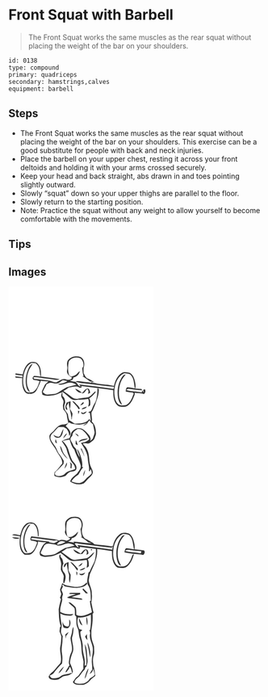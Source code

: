 # Front Squat with Barbell
> The Front Squat works the same muscles as the rear squat without placing the weight of the bar on your shoulders.

``` 
id: 0138 
type: compound 
primary: quadriceps 
secondary: hamstrings,calves 
equipment: barbell 
``` 

## Steps

 - The Front Squat works the same muscles as the rear squat without placing the weight of the bar on your shoulders. This exercise can be a good substitute for people with back and neck injuries.
 - Place the barbell on your upper chest, resting it across your front deltoids and holding it with your arms crossed securely.
 - Keep your head and back straight, abs drawn in and toes pointing slightly outward.
 - Slowly “squat” down so your upper thighs are parallel to the floor.
 - Slowly return to the starting position.
 - Note: Practice the squat without any weight to allow yourself to become comfortable with the movements.

## Tips


## Images

<svg width="288" height="400" viewBox="0 0 216 300" xmlns="http://www.w3.org/2000/svg">
  <g fill="#FFF">
    <path d="M0 0h216v300H0V0m88.3 109.38c-1.56 2.94-1.51 6.31-.85 9.48.8 3.22-1.65 6.57.18 9.62 1.07 3.23 4.47 4.54 6.83 6.64-1.56 3.42-6.24 3.45-9.38 2.29-5.39-1.7-9.57 2.64-14.13 4.51-4.2.31-7.84-2.28-11.9-2.79-6.34-.78-12.7-1.39-19.03-2.24-1.38.17-4.24-1.31-1.99-2.56 2.99-.35 5.98.25 8.93.68 7.6 1.33 15.31 1.87 22.92 3.11 2.23.43 4.43-.32 6.57-.88-9.33-1.66-18.81-2.53-28.19-3.86.41-7.07-.22-15.75-6.26-20.45-3.6-1.74-8.25-2.13-11.6.39-5.42 3.84-7.63 10.56-9.14 16.74-3.6-.24-7.15-.84-10.7-1.43-.08.45-.23 1.35-.31 1.8 3.51.46 7.01.93 10.54 1.19-.01.73-.04 2.2-.06 2.93-3.6-.79-7.29-1.01-10.96-1.36.25.47.74 1.43.99 1.9 3.26.19 6.53.47 9.8.5-.28 5.87-.49 12.03 2.1 17.48 1.31 3.38 4.49 6.6 8.43 5.83 4.25.58 8.46-1.54 10.6-5.23 2.42-4.58 4.71-9.26 6.44-14.15 3.74.76 7.54.99 11.34 1.13-1.76 1.5-3.49 3.03-5.21 4.58-1.31 3.01-2.82 5.93-4.16 8.93-1.01 1.99.05 4.2.43 6.22 4.32 1.96 8.99 1.83 13.57 1.09 5.54.01 10.29-3.11 15.42-4.7-.34 2.02-1.47 4.09-.96 6.19.49 2.22 2.17 3.89 3.02 5.96.96 2.68-.68 5.32-.63 8.02.09 1.76.39 3.5.68 5.24 2.65 2.84 5.47 6.14 5.3 10.28.35 3.31 1.5 6.45 1.93 9.74-3.04 3.01-7.9 1.82-11.71 3.1-3.82 1.85-6.94 4.84-9.47 8.22-2.38 3.01-7.28 4.88-6.82 9.4.17 7.94 7.05 13.33 10.25 20.13 2.79 6.63 9.71 12.11 8.74 19.91-3.87 3.97-6.45 9.16-11.13 12.34-.31 1.92-1.13 4.07 0 5.89 2.7.82 5.49 1.37 8.28 1.83 2.63-.52 5.3-1.06 7.77-2.13 2.57-2.15 4.33-5.64 7.99-6.14 3.03-.68 7.67-.65 8.21-4.63.97-5.04-3.39-8.43-6.07-12-2.76-5.38-4.5-11.23-6.15-17.02-1.53-4.83-4.87-8.75-8.41-12.25 3.54-.49 7.01-1.34 10.53-1.89 1.68 5.33 3.07 10.96 7.13 15.06 2.2 8.07 7.36 14.99 9.28 23.18 1.15 4.72-2.84 8.3-5.08 11.99-3.77 3.81-9.1 6.51-10.48 12.15 5.73 4.17 13.54 5.37 20.16 2.7 2.77-1.9 4.43-5.02 6.97-7.21 2.89-2.66 6.48-5.52 6.56-9.82-.56-3.78-3.18-6.88-4.09-10.56-1.95-7.63-.76-16.02-4.64-23.12-1.15-3.41-4.23-5.46-6.25-8.26 3.3-1.94 6.86 1.01 10.22-.96 2.74-2.19 6.39-3.93 7.49-7.53.68-2.16 1.81-4.22 1.98-6.5-.12-6.39-1.26-13.31-6.32-17.74 1.19-4.63-1-9.29-.33-13.99 2.7-3.67 3.73-8.2 5.67-12.25 2.36-6.48 5.08-13.11 5.07-20.11.19-1.31-.13-3.65-1.99-2.83.27 5.47-.56 10.93-1.64 16.29-1.07 4.48-4.26 7.99-5.78 12.28-1.05 2.57-2.01 5.66-5.25 5.92-.17.47-.51 1.41-.69 1.87.5-.13 1.48-.41 1.98-.54.85 3.85.98 7.81 1.52 11.71-.77-.71-1.53-1.43-2.27-2.16-4.8 6.89-14.08 6.44-21.54 6.85-2.25-1.5-4.58-2.9-6.75-4.52-.33-.06-1-.19-1.33-.26-.37-1.31-.77-2.6-1.2-3.88-.38-1.87-.69-3.74-1.01-5.61-2.12-3.54-5.89-6.54-5.34-11.11-.53-2.86 2.29-5.27 1.17-8.08-.23-3.1-1.26-5.92-3.89-7.74.04-2.14-.11-4.29-.33-6.41 4.51 2.89 8.25 6.72 12.36 10.11 3.34 2.57 7.79 2.8 11.75 1.83 4.86.09 9.72-.32 14.5-1.24 1.59 3.71 1.16 7.95-.11 11.69 1.11-.72 2.59-1.14 3.21-2.41.15-3.41.58-7.04-1.55-9.98 3.7-2.18 6.29-5.63 9.25-8.64l.12-1.98c-3.82 2.8-6.37 7.33-10.99 8.96-4.76 1.02-9.69 1.01-14.44 2.04-3.16 1.08-6.68 0-9.32-1.85-4.26-3.21-8.5-6.47-12.98-9.38 2.76-1.62 5.44-3.36 8-5.27 5.37-.53 11.27-3.33 16.19.3.76-.08 2.29-.23 3.05-.31-.18-.57-.55-1.71-.73-2.28 15.86 2.1 31.77 3.87 47.62 6.13-.25 7.59.28 16.11 5.54 22.09 3.03 3.79 8.37 2.68 12.58 2.52 7.98-2.61 11.05-11.32 13.83-18.42v-2.32c4.51 1.16 9.32.32 13.69 2.1 1.96-1.87 2.89-4.63 1.38-7.14-.66.21-1.97.64-2.62.85.18 1.37.76 2.66 1.17 3.98-.86-1.07-1.68-2.17-2.52-3.25l-.76 3.13c-7.62-1.85-15.71-1.18-23.14-3.82.7-.42 2.1-1.25 2.81-1.67 6.97.59 13.85 2.12 20.88 2.1-.18-.46-.53-1.37-.71-1.82-3.19-.06-6.36-.59-9.54-.78 1.41-4.72-.14-9.51-1.38-14.08-1.09-3.67-3.28-7.27-6.7-9.16-4.03-.63-8.53-2.05-12.21.51-6.52 4.13-9.71 11.82-11.24 19.11-8.44-2.45-17.38-2.06-25.96-3.76-1.97-.41-3.96-1.34-6-.61-.04-.4-.13-1.2-.18-1.61l3.05.4c-3.19-1.57-5.88-4.02-9.23-5.28-3.87-1.16-5.12-5.39-6.85-8.58-.11-2.69-.19-5.4.11-8.08 2.11-5.42.73-12.99-4.88-15.71-6.49-2.17-14.55-.66-18.62 5.19m10.81 41.89c2.05 3.49 5.59 6.87 10 5.95-2.87-2.65-6.34-4.62-10-5.95m9.73 6.91c4.47.87 5.24-4.35 8.33-6.28 2.51 1.99 2.01 4.72.98 7.37 1.14-.64 2.28-1.3 3.41-1.96-.81-2.36-1.06-6.76-4.63-6.07-3.62.85-5.26 4.82-8.09 6.94M86.6 171.95c-1.42 3.38-2.8 7.08-.88 10.58l1.93.08c-.47-1.73-.99-3.44-1.51-5.15 1.22-1.88 2.18-3.92 3.3-5.86.5 7.79 3.38 15.1 4.1 22.83-.06.63-.16 1.88-.21 2.51.2-.09.61-.26.81-.35-.07-2.75 1.03-5.36 1.07-8.09-.88-2.61-2.55-4.86-3.82-7.28.81-3.67.85-7.4.85-11.13-1.89.58-3.75 1.27-5.64 1.86m8.21-2.24c2.58 4.34 7.32 7.04 9.12 11.88.52-.02 1.55-.05 2.07-.07-.29-2.6-2.15-4.47-3.94-6.19-2.25-2.07-4.01-5.02-7.25-5.62m11.83 6.31c2.04-.34 6.89-2.65 4.54-4.77-1.7 1.4-3.21 3.02-4.54 4.77m1.91 5.92c2.94-.4 6.6-.86 7.89-4.01-2.7 1.07-6.15 1.4-7.89 4.01m-5.26 2.45c.17 1.64.34 3.29.64 4.92.56-1.51 1.08-3.02 1.59-4.54-.56-.09-1.68-.29-2.23-.38m7.72 3.04c-1.04-.45-2.08-.89-3.13-1.31.48 1.12.53 2.89 2.21 2.68 2.81.72 5.05-1.31 6.16-3.67-1.78.69-3.51 1.5-5.24 2.3z"/>
    <path d="M89.56 111.16c3.33-6.12 12-7.86 17.93-4.59 3.06 2.98 4.57 7.31 3.81 11.54-.58 1.25-1.83 2.37-1.65 3.85.39 3.73.97 7.46 2.02 11.08-.62-.15-1.86-.45-2.48-.59 4.22 2.4 8.15 5.24 11.96 8.23l3.61.32c-.69.48-1.38.95-2.07 1.42-4.82-.79-9.71-1.03-14.54-1.77-2.85-.37-5.82-1.26-8.61-.05 5.74 2.67 12.21 2.49 18.35 3.46 12.96 1.48 25.87 3.63 38.89 4.44-.11.78-.34 2.35-.46 3.13-17.08-2.41-34.19-4.66-51.34-6.51l2.6 3c-4.52-.11-4.91-5.52-8.6-7.03-2.61-.59-5.38-.68-7.77-2.02.94-.17 2.81-.5 3.75-.67.83-1.16 1.42-2.45 1.67-3.86 4.93-.44 8.37-4.75 9.56-9.27-2.22 1.38-3.73 3.55-5.73 5.19-2.11 1.38-4.58 2.04-6.87 3.04-1.24-.78-2.85-1.22-3.63-2.56-1.84-6.44-1.6-13.26-.4-19.78zM34.15 113.14c2.13.18 4.25.35 6.38.47 1.95 1.77 3.85 3.75 4.7 6.31 1.86 4.26 1.04 9.08 2.56 13.44-3.4-.29-6.86-1.34-10.25-.87-.72 1.07-1.31 2.21-1.94 3.34.45.76.89 1.52 1.32 2.29 3.42.61 7.21.53 10.03 2.86l-1.29.56c-1.44 5.68-4.08 11.74-9.37 14.76-3.51.52-8.49 1.8-10.73-1.88-3.91-6.06-4.28-13.68-3.39-20.63 1.27-7.97 4.13-16.91 11.98-20.65m-5.12 9.77c-3.29 8.27-4.56 17.61-2.23 26.3.76 2.72 1.95 5.8 4.93 6.78-1.66-3.92-4.04-7.72-4.27-12.09-.38-5.84-.11-11.84 1.95-17.38 1.28-4.57 4.57-8.11 6.57-12.31-3.67 1.52-5.38 5.33-6.95 8.7zM157.38 158.99c-.36-11.53 3.29-25.07 14.43-30.59 3.59.44 8.04-.07 10.49 3.2 4.59 5.4 4.18 12.78 5.53 19.32-3.83-.56-7.64-1.49-11.52-1.61-1.71 1.64-1.84 4.02-1.99 6.23 3.54.75 7.14 1.2 10.73 1.61.49.72.98 1.44 1.47 2.17l-.78.23c-2.08 6.09-4.73 13.15-10.96 16.05-4.06.52-9.33 1.67-12.38-1.91-3.74-3.89-4.41-9.58-5.02-14.7m12.36-26.24c-6.81 9.25-8.71 21.5-6.81 32.66 1.08 3.66 1.88 8.28 6.01 9.73-1.39-3.55-3.53-6.82-4.24-10.62-1.32-9.02-.38-18.53 3.93-26.67 1.58-2.81 3.88-5.12 5.67-7.79-1.82.31-3.6 1.02-4.56 2.69zM72.96 143.37c3.09-.61 5.06-3.4 7.85-4.67 2.27.16 4.47.79 6.64 1.42-3.94 3.18-9.12 3.65-13.92 4.45 4.44 2.03 9.31.06 13.59-1.43 4.6-1.87 9.96-.43 13.87 2.38-4.84 1.24-9.68 2.5-14.51 3.77-4.38 2.33-8.49 5.13-12.66 7.8-4.76 2.9-10.54 2.33-15.85 3-2.9.29-5.08-1.84-7-3.67 1.34-4.22 4.14-7.74 5.71-11.86 1.75-.77 3.5-1.58 5.34-2.13 3.67-.03 7.28 2 10.94.94zM117.79 201.82c.62-1.69 2.12-2.66 3.55-3.6-.52 3.15 2.62 4.06 4.29 5.92.92 3.56 1.46 7.2 2.17 10.81.73 3.23-1.24 6.11-1.98 9.13-.37 2.42-2.82 3.51-4.4 5.05 2.56-5.69-3-10.29-6.52-14-3.32-4.14-9.39-6.6-14.45-4.39-3.08 1.63-6.46 3.74-7.44 7.33-.68 2.34-1.44 4.66-2.3 6.95-3.95 1.09-8.15 1.75-11.49 4.33 1.85 2.89 3.87 5.68 5.63 8.64 1.97 3.23 2.2 7.13 3.73 10.55 2.02 4.49 3.12 9.54 6.66 13.18 2.34 2.46 3.95 5.58 3.82 9.06-3.79 1.92-8.12 2.33-11.89 4.3-1.99 1.17-3.39 3.08-5.3 4.35-3.62 1.73-7.98 2.48-11.75.73-1.94-1.72-1.09-4.93.91-6.23 3.7-2.93 6.7-6.58 10.01-9.91 1.49-1.24.91-3.41 1.29-5.09-1.96-3.43-4-6.82-6.49-9.89-3.35-3.96-4.19-9.38-7.55-13.33-2.2-3.48-5.23-6.68-5.97-10.85.02-2.71.88-5.65 3.12-7.36 3.36-2.59 5.54-6.32 8.78-9.03 2.56-.33 5.16-.19 7.74-.11 1.42.92 2.9 1.75 4.42 2.51 2.36 3.06 3.85 6.66 3.98 10.56 4.31-3.99-.1-9.68-3.35-12.75-.6-.75-1.66-1.25-1.76-2.29 1.61-1.59 3.18-3.23 4.57-5.02 1.97.95 3.9 2.18 6.15 2.34 3.69.42 7.37 1.64 11.1.89 3.5-.39 6.79-1.73 10.23-2.38-2.3 1.32-4.98 2.2-6.63 4.41 2.58-1.17 5.95-1.9 7.12-4.81m-40.78 19.16c-2.91 3.65-7.03.48-10.09-1.13 1.28 3.75 5.45 5.19 9.07 4.07 4.46-2.73 4.84-8.45 5.79-13.07-2.18 3.08-3.23 6.73-4.77 10.13m4.27 4.16c2.37-2.1 4.63-4.45 5.87-7.41-3.05 1.42-4.71 4.41-5.87 7.41m-9.29 7.27c-.42-1.99-1-3.94-1.72-5.84-1.19 2.04-1.19 5.36 1.72 5.84m4.77 3.8c.6 7.78 5.5 14.79 11.4 19.61-1.86-3.38-5.01-5.85-6.71-9.33-1.79-3.34-2.08-7.38-4.69-10.28m14.49 24.24c1.21 2.78 1.56 5.67.64 8.6.41.22 1.23.65 1.64.87.25-2.05.81-4.08.67-6.15-.58-1.42-1.82-2.38-2.95-3.32m-8.09 10.2c1.73-2.94 4.76-5.94 3.39-9.63-1.39 3.11-2.56 6.32-3.39 9.63z"/>
    <path d="M102.72 211.05c2.75.03 5.74.31 7.89 2.24 3.89 3.77 7.71 7.81 9.52 13.04-3.13 3.58-7.77 4.88-12.3 5.56 4.45 7.13 9.6 14.37 10.03 23.09.18 6.29 2.69 12.42 1.85 18.73.29.06.87.18 1.16.25l1.2-3.2c1.13 2 1.7 4.22 1.64 6.52-1.84 1.98-3.76 3.89-5.91 5.53-3.32 2.54-5.28 6.91-9.65 7.93-4.85 2.06-9.9-.03-14.53-1.65 2.35-4.39 6.39-7.33 10.35-10.13 2.36-3.7 4.08-7.83 7.17-11.04-.45-.07-1.35-.21-1.81-.28 1.1-4.07-.07-8.23-.88-12.23-1.49-5.1-2.95-10.48-6.53-14.55.89 4.35 3.39 8.17 4.2 12.56-2.7-3.35-4.1-7.45-5.33-11.5-.42-1.66-1.93-2.64-2.95-3.89-1.51-1.63-1.8-3.95-2.97-5.77-1.15-1.94-2.69-3.84-2.8-6.19.27-2.07 1.87-3.61 2.99-5.27-.16-4.83 4.22-7.34 7.66-9.75m-3.82 6.56c1.62 1.66 3.19 3.44 5.17 4.71.01-2.82-2.99-3.9-5.17-4.71m5.4 13.2c1.97-.66 3.74-1.8 5.71-2.44 2.8-.6 6.16-.59 7.81-3.38-4.63 1.75-11.14.28-13.52 5.82m-3.98-3.02c-.43 1.99-.52 4.03-.41 6.06 1.03.49 2.07.98 3.1 1.48-.77-2.56-1.43-5.17-2.69-7.54m7.05 12.8c2.12 3.84 3.85 7.86 5.55 11.89-.68-4.34-2.81-8.24-4.33-12.3-.31.1-.92.31-1.22.41m3.8 40.86c1.53-2.9 2.38-6.13 2.85-9.36-1.76 2.8-2.97 6-2.85 9.36z"/>
  </g>
  <g fill="#333">
    <path d="M88.3 109.38c4.07-5.85 12.13-7.36 18.62-5.19 5.61 2.72 6.99 10.29 4.88 15.71-.3 2.68-.22 5.39-.11 8.08 1.73 3.19 2.98 7.42 6.85 8.58 3.35 1.26 6.04 3.71 9.23 5.28l-3.05-.4c.05.41.14 1.21.18 1.61 2.04-.73 4.03.2 6 .61 8.58 1.7 17.52 1.31 25.96 3.76 1.53-7.29 4.72-14.98 11.24-19.11 3.68-2.56 8.18-1.14 12.21-.51 3.42 1.89 5.61 5.49 6.7 9.16 1.24 4.57 2.79 9.36 1.38 14.08 3.18.19 6.35.72 9.54.78.18.45.53 1.36.71 1.82-7.03.02-13.91-1.51-20.88-2.1-.71.42-2.11 1.25-2.81 1.67 7.43 2.64 15.52 1.97 23.14 3.82l.76-3.13c.84 1.08 1.66 2.18 2.52 3.25-.41-1.32-.99-2.61-1.17-3.98.65-.21 1.96-.64 2.62-.85 1.51 2.51.58 5.27-1.38 7.14-4.37-1.78-9.18-.94-13.69-2.1v2.32c-2.78 7.1-5.85 15.81-13.83 18.42-4.21.16-9.55 1.27-12.58-2.52-5.26-5.98-5.79-14.5-5.54-22.09-15.85-2.26-31.76-4.03-47.62-6.13.18.57.55 1.71.73 2.28-.76.08-2.29.23-3.05.31-4.92-3.63-10.82-.83-16.19-.3-2.56 1.91-5.24 3.65-8 5.27 4.48 2.91 8.72 6.17 12.98 9.38 2.64 1.85 6.16 2.93 9.32 1.85 4.75-1.03 9.68-1.02 14.44-2.04 4.62-1.63 7.17-6.16 10.99-8.96l-.12 1.98c-2.96 3.01-5.55 6.46-9.25 8.64 2.13 2.94 1.7 6.57 1.55 9.98-.62 1.27-2.1 1.69-3.21 2.41 1.27-3.74 1.7-7.98.11-11.69a69.87 69.87 0 0 1-14.5 1.24c-3.96.97-8.41.74-11.75-1.83-4.11-3.39-7.85-7.22-12.36-10.11.22 2.12.37 4.27.33 6.41 2.63 1.82 3.66 4.64 3.89 7.74 1.12 2.81-1.7 5.22-1.17 8.08-.55 4.57 3.22 7.57 5.34 11.11.32 1.87.63 3.74 1.01 5.61.43 1.28.83 2.57 1.2 3.88.33.07 1 .2 1.33.26 2.17 1.62 4.5 3.02 6.75 4.52 7.46-.41 16.74.04 21.54-6.85.74.73 1.5 1.45 2.27 2.16-.54-3.9-.67-7.86-1.52-11.71-.5.13-1.48.41-1.98.54.18-.46.52-1.4.69-1.87 3.24-.26 4.2-3.35 5.25-5.92 1.52-4.29 4.71-7.8 5.78-12.28 1.08-5.36 1.91-10.82 1.64-16.29 1.86-.82 2.18 1.52 1.99 2.83.01 7-2.71 13.63-5.07 20.11-1.94 4.05-2.97 8.58-5.67 12.25-.67 4.7 1.52 9.36.33 13.99 5.06 4.43 6.2 11.35 6.32 17.74-.17 2.28-1.3 4.34-1.98 6.5-1.1 3.6-4.75 5.34-7.49 7.53-3.36 1.97-6.92-.98-10.22.96 2.02 2.8 5.1 4.85 6.25 8.26 3.88 7.1 2.69 15.49 4.64 23.12.91 3.68 3.53 6.78 4.09 10.56-.08 4.3-3.67 7.16-6.56 9.82-2.54 2.19-4.2 5.31-6.97 7.21-6.62 2.67-14.43 1.47-20.16-2.7 1.38-5.64 6.71-8.34 10.48-12.15 2.24-3.69 6.23-7.27 5.08-11.99-1.92-8.19-7.08-15.11-9.28-23.18-4.06-4.1-5.45-9.73-7.13-15.06-3.52.55-6.99 1.4-10.53 1.89 3.54 3.5 6.88 7.42 8.41 12.25 1.65 5.79 3.39 11.64 6.15 17.02 2.68 3.57 7.04 6.96 6.07 12-.54 3.98-5.18 3.95-8.21 4.63-3.66.5-5.42 3.99-7.99 6.14-2.47 1.07-5.14 1.61-7.77 2.13-2.79-.46-5.58-1.01-8.28-1.83-1.13-1.82-.31-3.97 0-5.89 4.68-3.18 7.26-8.37 11.13-12.34.97-7.8-5.95-13.28-8.74-19.91-3.2-6.8-10.08-12.19-10.25-20.13-.46-4.52 4.44-6.39 6.82-9.4 2.53-3.38 5.65-6.37 9.47-8.22 3.81-1.28 8.67-.09 11.71-3.1-.43-3.29-1.58-6.43-1.93-9.74.17-4.14-2.65-7.44-5.3-10.28-.29-1.74-.59-3.48-.68-5.24-.05-2.7 1.59-5.34.63-8.02-.85-2.07-2.53-3.74-3.02-5.96-.51-2.1.62-4.17.96-6.19-5.13 1.59-9.88 4.71-15.42 4.7-4.58.74-9.25.87-13.57-1.09-.38-2.02-1.44-4.23-.43-6.22 1.34-3 2.85-5.92 4.16-8.93 1.72-1.55 3.45-3.08 5.21-4.58-3.8-.14-7.6-.37-11.34-1.13-1.73 4.89-4.02 9.57-6.44 14.15-2.14 3.69-6.35 5.81-10.6 5.23-3.94.77-7.12-2.45-8.43-5.83-2.59-5.45-2.38-11.61-2.1-17.48-3.27-.03-6.54-.31-9.8-.5-.25-.47-.74-1.43-.99-1.9 3.67.35 7.36.57 10.96 1.36.02-.73.05-2.2.06-2.93-3.53-.26-7.03-.73-10.54-1.19.08-.45.23-1.35.31-1.8 3.55.59 7.1 1.19 10.7 1.43 1.51-6.18 3.72-12.9 9.14-16.74 3.35-2.52 8-2.13 11.6-.39 6.04 4.7 6.67 13.38 6.26 20.45 9.38 1.33 18.86 2.2 28.19 3.86-2.14.56-4.34 1.31-6.57.88-7.61-1.24-15.32-1.78-22.92-3.11-2.95-.43-5.94-1.03-8.93-.68-2.25 1.25.61 2.73 1.99 2.56 6.33.85 12.69 1.46 19.03 2.24 4.06.51 7.7 3.1 11.9 2.79 4.56-1.87 8.74-6.21 14.13-4.51 3.14 1.16 7.82 1.13 9.38-2.29-2.36-2.1-5.76-3.41-6.83-6.64-1.83-3.05.62-6.4-.18-9.62-.66-3.17-.71-6.54.85-9.48m1.26 1.78c-1.2 6.52-1.44 13.34.4 19.78.78 1.34 2.39 1.78 3.63 2.56 2.29-1 4.76-1.66 6.87-3.04 2-1.64 3.51-3.81 5.73-5.19-1.19 4.52-4.63 8.83-9.56 9.27-.25 1.41-.84 2.7-1.67 3.86-.94.17-2.81.5-3.75.67 2.39 1.34 5.16 1.43 7.77 2.02 3.69 1.51 4.08 6.92 8.6 7.03l-2.6-3c17.15 1.85 34.26 4.1 51.34 6.51.12-.78.35-2.35.46-3.13-13.02-.81-25.93-2.96-38.89-4.44-6.14-.97-12.61-.79-18.35-3.46 2.79-1.21 5.76-.32 8.61.05 4.83.74 9.72.98 14.54 1.77.69-.47 1.38-.94 2.07-1.42l-3.61-.32c-3.81-2.99-7.74-5.83-11.96-8.23.62.14 1.86.44 2.48.59-1.05-3.62-1.63-7.35-2.02-11.08-.18-1.48 1.07-2.6 1.65-3.85.76-4.23-.75-8.56-3.81-11.54-5.93-3.27-14.6-1.53-17.93 4.59m-55.41 1.98c-7.85 3.74-10.71 12.68-11.98 20.65-.89 6.95-.52 14.57 3.39 20.63 2.24 3.68 7.22 2.4 10.73 1.88 5.29-3.02 7.93-9.08 9.37-14.76l1.29-.56c-2.82-2.33-6.61-2.25-10.03-2.86-.43-.77-.87-1.53-1.32-2.29.63-1.13 1.22-2.27 1.94-3.34 3.39-.47 6.85.58 10.25.87-1.52-4.36-.7-9.18-2.56-13.44-.85-2.56-2.75-4.54-4.7-6.31-2.13-.12-4.25-.29-6.38-.47m123.23 45.85c.61 5.12 1.28 10.81 5.02 14.7 3.05 3.58 8.32 2.43 12.38 1.91 6.23-2.9 8.88-9.96 10.96-16.05l.78-.23c-.49-.73-.98-1.45-1.47-2.17-3.59-.41-7.19-.86-10.73-1.61.15-2.21.28-4.59 1.99-6.23 3.88.12 7.69 1.05 11.52 1.61-1.35-6.54-.94-13.92-5.53-19.32-2.45-3.27-6.9-2.76-10.49-3.2-11.14 5.52-14.79 19.06-14.43 30.59m-84.42-15.62c-3.66 1.06-7.27-.97-10.94-.94-1.84.55-3.59 1.36-5.34 2.13-1.57 4.12-4.37 7.64-5.71 11.86 1.92 1.83 4.1 3.96 7 3.67 5.31-.67 11.09-.1 15.85-3 4.17-2.67 8.28-5.47 12.66-7.8 4.83-1.27 9.67-2.53 14.51-3.77-3.91-2.81-9.27-4.25-13.87-2.38-4.28 1.49-9.15 3.46-13.59 1.43 4.8-.8 9.98-1.27 13.92-4.45-2.17-.63-4.37-1.26-6.64-1.42-2.79 1.27-4.76 4.06-7.85 4.67m44.83 58.45c-1.17 2.91-4.54 3.64-7.12 4.81 1.65-2.21 4.33-3.09 6.63-4.41-3.44.65-6.73 1.99-10.23 2.38-3.73.75-7.41-.47-11.1-.89-2.25-.16-4.18-1.39-6.15-2.34-1.39 1.79-2.96 3.43-4.57 5.02.1 1.04 1.16 1.54 1.76 2.29 3.25 3.07 7.66 8.76 3.35 12.75-.13-3.9-1.62-7.5-3.98-10.56-1.52-.76-3-1.59-4.42-2.51-2.58-.08-5.18-.22-7.74.11-3.24 2.71-5.42 6.44-8.78 9.03-2.24 1.71-3.1 4.65-3.12 7.36.74 4.17 3.77 7.37 5.97 10.85 3.36 3.95 4.2 9.37 7.55 13.33 2.49 3.07 4.53 6.46 6.49 9.89-.38 1.68.2 3.85-1.29 5.09-3.31 3.33-6.31 6.98-10.01 9.91-2 1.3-2.85 4.51-.91 6.23 3.77 1.75 8.13 1 11.75-.73 1.91-1.27 3.31-3.18 5.3-4.35 3.77-1.97 8.1-2.38 11.89-4.3.13-3.48-1.48-6.6-3.82-9.06-3.54-3.64-4.64-8.69-6.66-13.18-1.53-3.42-1.76-7.32-3.73-10.55-1.76-2.96-3.78-5.75-5.63-8.64 3.34-2.58 7.54-3.24 11.49-4.33.86-2.29 1.62-4.61 2.3-6.95.98-3.59 4.36-5.7 7.44-7.33 5.06-2.21 11.13.25 14.45 4.39 3.52 3.71 9.08 8.31 6.52 14 1.58-1.54 4.03-2.63 4.4-5.05.74-3.02 2.71-5.9 1.98-9.13-.71-3.61-1.25-7.25-2.17-10.81-1.67-1.86-4.81-2.77-4.29-5.92-1.43.94-2.93 1.91-3.55 3.6m-15.07 9.23c-3.44 2.41-7.82 4.92-7.66 9.75-1.12 1.66-2.72 3.2-2.99 5.27.11 2.35 1.65 4.25 2.8 6.19 1.17 1.82 1.46 4.14 2.97 5.77 1.02 1.25 2.53 2.23 2.95 3.89 1.23 4.05 2.63 8.15 5.33 11.5-.81-4.39-3.31-8.21-4.2-12.56 3.58 4.07 5.04 9.45 6.53 14.55.81 4 1.98 8.16.88 12.23.46.07 1.36.21 1.81.28-3.09 3.21-4.81 7.34-7.17 11.04-3.96 2.8-8 5.74-10.35 10.13 4.63 1.62 9.68 3.71 14.53 1.65 4.37-1.02 6.33-5.39 9.65-7.93 2.15-1.64 4.07-3.55 5.91-5.53.06-2.3-.51-4.52-1.64-6.52l-1.2 3.2c-.29-.07-.87-.19-1.16-.25.84-6.31-1.67-12.44-1.85-18.73-.43-8.72-5.58-15.96-10.03-23.09 4.53-.68 9.17-1.98 12.3-5.56-1.81-5.23-5.63-9.27-9.52-13.04-2.15-1.93-5.14-2.21-7.89-2.24z"/>
    <path d="M29.03 122.91c1.57-3.37 3.28-7.18 6.95-8.7-2 4.2-5.29 7.74-6.57 12.31-2.06 5.54-2.33 11.54-1.95 17.38.23 4.37 2.61 8.17 4.27 12.09-2.98-.98-4.17-4.06-4.93-6.78-2.33-8.69-1.06-18.03 2.23-26.3zM169.74 132.75c.96-1.67 2.74-2.38 4.56-2.69-1.79 2.67-4.09 4.98-5.67 7.79-4.31 8.14-5.25 17.65-3.93 26.67.71 3.8 2.85 7.07 4.24 10.62-4.13-1.45-4.93-6.07-6.01-9.73-1.9-11.16 0-23.41 6.81-32.66zM99.11 151.27c3.66 1.33 7.13 3.3 10 5.95-4.41.92-7.95-2.46-10-5.95zM108.84 158.18c2.83-2.12 4.47-6.09 8.09-6.94 3.57-.69 3.82 3.71 4.63 6.07-1.13.66-2.27 1.32-3.41 1.96 1.03-2.65 1.53-5.38-.98-7.37-3.09 1.93-3.86 7.15-8.33 6.28zM86.6 171.95c1.89-.59 3.75-1.28 5.64-1.86 0 3.73-.04 7.46-.85 11.13 1.27 2.42 2.94 4.67 3.82 7.28-.04 2.73-1.14 5.34-1.07 8.09-.2.09-.61.26-.81.35.05-.63.15-1.88.21-2.51-.72-7.73-3.6-15.04-4.1-22.83-1.12 1.94-2.08 3.98-3.3 5.86.52 1.71 1.04 3.42 1.51 5.15l-1.93-.08c-1.92-3.5-.54-7.2.88-10.58zM94.81 169.71c3.24.6 5 3.55 7.25 5.62 1.79 1.72 3.65 3.59 3.94 6.19-.52.02-1.55.05-2.07.07-1.8-4.84-6.54-7.54-9.12-11.88zM106.64 176.02c1.33-1.75 2.84-3.37 4.54-4.77 2.35 2.12-2.5 4.43-4.54 4.77zM108.55 181.94c1.74-2.61 5.19-2.94 7.89-4.01-1.29 3.15-4.95 3.61-7.89 4.01zM103.29 184.39c.55.09 1.67.29 2.23.38-.51 1.52-1.03 3.03-1.59 4.54-.3-1.63-.47-3.28-.64-4.92zM111.01 187.43c1.73-.8 3.46-1.61 5.24-2.3-1.11 2.36-3.35 4.39-6.16 3.67-1.68.21-1.73-1.56-2.21-2.68 1.05.42 2.09.86 3.13 1.31zM77.01 220.98c1.54-3.4 2.59-7.05 4.77-10.13-.95 4.62-1.33 10.34-5.79 13.07-3.62 1.12-7.79-.32-9.07-4.07 3.06 1.61 7.18 4.78 10.09 1.13zM81.28 225.14c1.16-3 2.82-5.99 5.87-7.41-1.24 2.96-3.5 5.31-5.87 7.41zM98.9 217.61c2.18.81 5.18 1.89 5.17 4.71-1.98-1.27-3.55-3.05-5.17-4.71zM104.3 230.81c2.38-5.54 8.89-4.07 13.52-5.82-1.65 2.79-5.01 2.78-7.81 3.38-1.97.64-3.74 1.78-5.71 2.44zM71.99 232.41c-2.91-.48-2.91-3.8-1.72-5.84.72 1.9 1.3 3.85 1.72 5.84zM100.32 227.79c1.26 2.37 1.92 4.98 2.69 7.54-1.03-.5-2.07-.99-3.1-1.48-.11-2.03-.02-4.07.41-6.06zM76.76 236.21c2.61 2.9 2.9 6.94 4.69 10.28 1.7 3.48 4.85 5.95 6.71 9.33-5.9-4.82-10.8-11.83-11.4-19.61zM107.37 240.59c.3-.1.91-.31 1.22-.41 1.52 4.06 3.65 7.96 4.33 12.3-1.7-4.03-3.43-8.05-5.55-11.89zM91.25 260.45c1.13.94 2.37 1.9 2.95 3.32.14 2.07-.42 4.1-.67 6.15-.41-.22-1.23-.65-1.64-.87.92-2.93.57-5.82-.64-8.6zM83.16 270.65c.83-3.31 2-6.52 3.39-9.63 1.37 3.69-1.66 6.69-3.39 9.63zM111.17 281.45c-.12-3.36 1.09-6.56 2.85-9.36-.47 3.23-1.32 6.46-2.85 9.36z"/>
  </g>
</svg>

<svg width="288" height="400" viewBox="0 0 216 300" xmlns="http://www.w3.org/2000/svg">
  <g fill="#FFF">
    <path d="M0 0h216v300H0V0m92.99 42.28c-2.9 1.11-5.6 3.06-7.5 5.51-2.94 5.18.46 11.16-1.68 16.54.81 4.56 4.31 7.53 8.07 9.78-1.09 1.87-3.38 2.19-5.16 3.11-3.76-1.06-7.88-2.27-11.54-.2-1.99-.73-3.97-1.58-6.09-1.84-11.74-1.31-23.42-3.06-35.15-4.41-.68 1.91-2.38 4.07-.71 5.97 3.14 1.1 6.93.63 9.45 3.14-2.04 5.72-4.11 12.45-9.89 15.44-3.45.54-8.26 1.79-10.64-1.62-3.88-5.29-4.31-12.24-4.02-18.57 1.07-8.94 3.74-19.4 12.65-23.59 2.08.24 4.17.42 6.26.56 5.86 4.33 6.41 12.11 6.75 18.77.25-.03.74-.1.99-.13.38-6.76-.3-15.11-6.3-19.4-3.85-1.77-8.79-1.91-12.25.85-5.13 4.1-7.25 10.65-8.77 16.79-3.93.15-8.5-2.89-11.96-.09 3.83.8 7.74 1.12 11.62 1.64-.77 9.36-1.8 21.48 6.98 27.57 3.07-.13 6.32.49 9.21-.82 2.76-1.4 4.83-3.91 6.17-6.66 1.87-3.94 4.43-7.79 4.46-12.32 4.07.86 8.23 1.18 12.38 1.22-5.51 3.1-7.58 9.18-9.84 14.67-.2 1.75-.02 3.82 1.04 5.27 4.79 2.84 10.43 1.41 15.62.99 4.57-.47 8.57-2.92 12.78-4.51l1.48-.76c4.51 2.97 8.25 6.91 12.47 10.24 3.54 2.56 8.07 2.2 12.15 1.65 4.8.06 9.54-.65 14.29-1.26 1.03 3.88.66 7.97-.17 11.85 1.15-.79 2.27-1.62 3.39-2.46-.18-3.48.16-7.12-1.75-10.22 4.06-2.85 7.88-6.4 10.03-10.93-4.42 2.52-6.89 7.65-11.91 9.2-5.3 1.04-10.75 1.21-16.03 2.36-2.61.49-5.32-.51-7.51-1.87-4.44-3.34-8.86-6.73-13.5-9.81 2.76-1.57 5.42-3.3 8-5.15 5.43-.62 11.42-3.54 16.39.21 1.05-.06 2.1-.13 3.15-.18-.1-.58-.29-1.73-.39-2.31 7.95 1.05 15.92 1.9 23.86 2.96.64 5.95-.35 11.9-1.61 17.69-2.02 5.67-5.69 10.57-7.63 16.3-.42.28-1.25.85-1.67 1.14-.49 6.09-3.47 12.26-.89 18.26 4.94 6.84 4.04 15.69 4.47 23.67l-1.38-.08c-.13 5.85 2.13 11.38 2.89 17.13-7.04 3.55-15.48 7.8-23.24 3.7-.1-3.66.23-7.49-.94-11-2.12-2.61-4.8-4.73-7.46-6.76-.87-.86-2.12-.54-3.19-.56 2.58 3.18 6.2 5.29 8.83 8.41 1.14 3.43.55 7.18.69 10.74.5.43 1.48 1.28 1.97 1.71.61 5.54-.73 11.44 1.88 16.62 2.52 5.16 1.54 11.15 3.64 16.42 2.14 5.81 2.18 12.11 2.46 18.22.27 5.45 2.21 10.62 2.87 16.02-.05 3.41-.59 6.81-.17 10.23-2.44 3.31-4.78 6.68-7.11 10.06-1.37 1.86-3.79 2.63-5.02 4.63-1.14 1.7-2.26 3.42-3.54 5.04 2.05 4.69 8.07 4.38 12.37 4.27 5.09.52 9.6-2.63 12.89-6.19 2.16-2.94 5.35-4.78 8.07-7.13-.93-5-.84-10.21-2.86-14.95-.59-5.01-1.24-10.32.46-15.19 1.49-4.46.49-9.15.55-13.72-.78-2.44-1.64-4.84-2.43-7.27-1.95-5.59-1.7-11.63-1.45-17.45 1.43-7.64 2.26-15.41 1.68-23.17.48-.71 1-1.4 1.56-2.06-1.59-4.94-2.18-10.13-3.42-15.12.82-4.35 1.39-8.69.63-13.11.68-7.08-4.08-13.02-4.43-19.94.46-2.97.83-5.97 1.62-8.87 4.94-11.95 12.24-24.04 10.77-37.46 7.4.68 14.72 2.06 22.12 2.86-.08 5.3.02 10.73 1.8 15.78 1.37 3.63 3.54 7.56 7.35 9.03 4.27.13 9.1 1.25 12.81-1.53 6.04-4.46 8.9-11.9 10.73-18.92-3 1.14-2.92 4.73-4.28 7.15-2.24 5.44-6.44 12.03-13.2 11.35-3.7.5-7.64-.47-9.64-3.87-3.93-6.34-4.45-14.3-3.43-21.54 1.08-9.13 5.51-18.64 14.13-22.84 3.64.58 8.13-.09 10.66 3.21 4.73 5.43 3.9 13.08 5.98 19.54-3.89-.56-7.75-1.41-11.67-1.68-2.16 1.03-2.02 4.19-2.72 6.21 7.98 1.95 16.24 2.37 24.38 3.27 1.35.06 2.79.99 4.09.29 1.52-1.68 2.5-4.63.59-6.4-4.65-.6-9.31-1.12-13.97-1.64.26-3.33.25-6.71-.68-9.94-1.07-4.99-3.02-10.41-7.5-13.3-4.62-1.65-10.37-2.07-14.39 1.25-5.01 4.13-8.29 10.28-9.38 16.65-.52.25-1.55.77-2.07 1.02-8.11-1.23-16.29-1.9-24.43-2.9-1.55-.02-2.45-1.36-3.42-2.35-3.89-1.63-7.15-4.4-11.14-5.86-5.12-4.02-6.47-11.43-4.61-17.48 1.35-4.41.1-9.51-3-12.88-3.7-3.44-9.3-2.73-13.85-1.89M28.26 56.31c-5.43 8.54-7.32 19.2-5.68 29.15.84 3.53 1.56 8.35 5.66 9.46-1.39-3.01-3.15-5.88-4.03-9.1-2.06-11.58.87-24 8.69-32.92-1.95.52-3.68 1.58-4.64 3.41m139.96 14.96c-7.13 9.47-9.3 22.21-7.05 33.73 1.04 3.64 2.05 8.28 6.23 9.49-1.68-3.76-3.94-7.34-4.52-11.49-1.79-11.98.94-25.38 9.99-33.96-1.87-.1-3.68.54-4.65 2.23m-162.95.96c2.82 2.32 7.17 2.61 10.5 1.58.04-.23.12-.71.16-.95-3.55-.31-7.09-.72-10.66-.63m91.18 17.9c2.19 5.08 8 7.42 13.22 6.79 1.71-2.07 3.15-4.41 5.36-6.02 2.22 2.24 1.77 5 .59 7.6 1.32-.95 3.95-1.39 3.11-3.59-.15-2.05-1.12-4.95-3.67-4.77-3.69.16-5.23 4.22-7.81 6.26-3.31-2.55-6.93-4.7-10.8-6.27m26.17-.17c-.42 1.38.07 1.86 1.48 1.45.42-1.38-.08-1.87-1.48-1.45m-46.51 8.22c-2.02 3.76 1.44 7.2 1.85 10.91 1.16 3.88-.63 7.91.15 11.85 1.19 3.04 3.28 5.69 4.11 8.87-.13 3.37-.95 6.71-.7 10.1.35.1 1.04.29 1.38.39 1.74-4.91 3.67-11.42-.21-15.86-3.46-3.54-3.33-9.23-.92-13.3-.98-3.21-.82-6.99-3.72-9.23-1.39-.88.35-5.43-1.94-3.73m7.64 13.38c-1.03 1.56-1.5 3.43-1.44 5.29 2.58-.89 3.03-3.86 4.23-5.96.52 4.01 1.36 7.97 2.08 11.95.47 2.38 1.77 4.61 1.6 7.11-.2 3.32-.45 6.79 1.11 9.86.62-3.92 1.06-7.89 1.09-11.85-.83-2.78-3.14-5.03-3.18-8.05-.07-3.63.17-7.27.12-10.9-1.89.8-3.82 1.54-5.61 2.55m8.19-2.96c2.16 3.88 5.94 6.46 8.27 10.21.68 1.13 1.55 2.12 2.59 2.94.07-.83.22-2.49.29-3.32-3.75-3.23-6.4-7.95-11.15-9.83m11.83 6.7c3.1-.25 5.57-2.2 6.18-5.3-2.27 1.51-4.31 3.33-6.18 5.3m1.7 5.73c3.4.32 7.1-.75 8.86-3.87-3.06 1-6.09 2.19-8.86 3.87m-4.56 2.03c-.04 2 .05 4.01.54 5.95.6-2.02 2.06-4.61-.54-5.95m4.08 2.91c.78 1.11 1.54 2.72 3.18 2.54 2.78.32 4.68-1.94 5.95-4.08-2.89 1.41-5.88 3.01-9.13 1.54m-28.24 23.49c-.06 2.38 1.11 4.61 1.76 6.86-.62 1.98-1.25 3.97-1.96 5.92.37.45 1.1 1.35 1.47 1.8-1.23 4.97-2.58 9.95-3.38 15.02.4 8.42.14 17.04 3.07 25.09-.32.46-.95 1.38-1.27 1.83-.1 2.06-.3 4.11-.55 6.15.94 2.4 1.98 4.77 2.69 7.25-.31 5.01-.29 10.02-1.48 14.93-1.61 8.26 2.93 16.53.15 24.63-2.45 2.99-5.21 5.74-7.52 8.86-2.81 3.88-7.42 6.14-9.69 10.44-1.02 2.36 1.27 4.5 3.37 5.11 3.54.9 7.36.99 10.87-.11 2.57-.99 4.49-3.12 6.93-4.35 2.78-1.09 5.87-.9 8.65-1.96 2-1.06 3.75-2.55 5.92-3.26-1.19.1-2.38.19-3.57.27-4.69 2.3-10.57.99-14.64 4.72-3.66 3.14-8.59 3.05-13.1 2.73-1.49-.86-2.38-2.43-3.37-3.76 2-1.13 4.46-1.63 5.91-3.56 3.98-4.96 7.87-10.07 12.64-14.31.54-4.83.86-9.77-.08-14.57-.98-5.07-.5-10.28.34-15.33.56-3.54.19-7.15.78-10.68-.99-1.75-1.98-3.52-2.5-5.47-.66-4.26 1.66-8.41.72-12.67-1.09-5.13-1.61-10.36-1.92-15.59 2.78 1.42 5.76 2.51 8.9 2.79 3.58.35 8.13 1.46 10.55-2.04-6.62.66-13.62.3-19.43-3.27-.68-6.25 2.04-12.09 2.95-18.18-.72-2.7.21-5.32 1.05-7.86-.44-2.32-1.63-4.41-2.37-6.63.93-1.86 1.76-3.76 2.55-5.68l-1.67-.29c.51-.69 1.02-1.37 1.53-2.04l2.36 2.6c6.11 1.32 12.36 2.26 18.62 2.44 4.82-.53 10.23-.96 13.72-4.76 1.56-.67 1.23-2.35.43-3.49-4.59 6.08-12.91 7.66-20.06 6.38-5.51-1.07-11.74-1.2-16.11-5.21-.87 3.16-2.11 6.19-3.26 9.25m33.33.34c1.63 1.86 3.26 3.72 4.85 5.62 1.1-.02 2.2-.03 3.31-.06-2.44-2.35-4.75-4.83-7.2-7.18-.24.41-.72 1.21-.96 1.62m-20.35 6.19c3.44.54 6.92.61 10.39.76-4.4 1.58-9.26 2.3-13.09 5.14 4.5 1.5 9.28 1.43 13.91 2.25 3.03.33 6.12 1.07 9.16.44-.61-.84-1.42-1.61-2.52-1.67-4.61-.6-9.24-1.11-13.83-1.83 4.19-1.55 8.44-2.96 12.77-4.06l.06-2.36c-4.85.14-9.72-.22-14.57.05l-2.28 1.28m.75 38.25c-.41 3.27.49 6.79-.85 9.88-5.19 2.5-9.2-3.31-9.42-7.95.03 3.44.13 6.93 1.7 10.08 2.37.72 5.35 2.05 7.53.18 3.06-3.2 3.71-8.56 1.04-12.19m4.12 17.68c-.26 3.48-1.84 6.67-2.35 10.09.31 7.42 4.61 15.46.5 22.48-1.92 3.86-2.18 8.24-2.91 12.42-.49 2.07.57 4.04.9 6.05-.24.08-.71.23-.94.31-1.17 3.53-4.23 5.99-5.2 9.63.5-.21 1.49-.61 1.99-.81.96-1.52 2.07-2.93 3.23-4.3.61-.9.32-3.48 1.96-2.58 1.73 2.53 1.92 5.61 2.82 8.46l2.32-2.68-1.34 1.21c0-4.78-2.41-9.09-4.21-13.38.3-5.94 2.42-11.52 4.48-17.03 1.94-6.9-2.04-13.78-1.34-20.69 1.75-5.08 2.26-10.48 2.07-15.84-1.4 1.96-1.81 4.32-1.98 6.66m-10.07 4.69c.12 2.14.19 4.3.61 6.41.11-1.05.33-3.15.45-4.2 1.44-1.81 2.88-3.65 3.84-5.76-1.75 1-3.37 2.22-4.9 3.55m-10.17 57.93c3.63-2.67 5.89-6.72 8.35-10.4-3.66 2.61-6.71 6.18-8.35 10.4z"/>
    <path d="M86.79 49.71c3.33-6.29 12.24-8.23 18.26-4.71 4.05 3.86 4.95 10.28 2.02 15.08.67 3.94.98 7.95 2.2 11.78l-2.28-.53c3.83 2.63 7.94 4.88 11.31 8.13 1.55.33 3.07.73 4.59 1.18-.27.11-.8.31-1.07.42-8.41-.1-16.67-2.14-25.07-2.43.19.42.57 1.28.77 1.71-2.9-.86-5.89-1.27-8.86-1.76 2.21-1.14 5.6-1.91 5.18-5.15 5.11-.44 8.77-4.86 9.61-9.69-3.7 3.7-7.72 8.37-13.49 7.99-2.89.02-3.02-3.3-3.49-5.39-1.17-5.49-.59-11.16.32-16.63zM34.71 73.18c3.45-.39 6.89.42 10.29.9 6.95 1.19 14 1.64 20.96 2.8 1.91.36 3.85.14 5.76-.16l2.01 1.11c-2.03.96-3.91 2.26-6.05 2.98-2.54-.02-4.99-.81-7.47-1.24l.49-1c-9.12-1.29-18.36-1.79-27.4-3.58.35-.46 1.06-1.36 1.41-1.81zM72.49 81.84c1.76-2.13 4.4-4.71 7.42-3.97 1.63.24 3.22.73 4.8 1.22-3.01 1.98-6.44 3.18-9.97 3.79-.52.71-3.4.22-2.25-1.04z"/>
    <path d="M74.94 84.44c5.9.03 11.23-4.72 17.18-2.77 2.29.31 4.29 1.47 6.13 2.82-4.76 1.11-9.46 2.48-14.21 3.62-4.58 2.21-8.73 5.22-13.04 7.91-4.83 2.92-10.66 2.58-16.07 3.13-2.86.33-5.11-1.68-7.2-3.3 1.26-4.38 3.86-8.17 5.92-12.18 4.53-3.91 10.31-1.27 15.5-.8 1.98.35 3.68 1.9 5.79 1.57zM98.57 81.71c.55-.31 1.1-.62 1.66-.91 6.2 1.4 12.57 1.83 18.87 2.66 11.47 1.55 22.97 2.9 34.47 4.18.48-.85.97-1.7 1.47-2.54-.25 1.82-.48 3.64-.69 5.47-17.27-2.6-34.66-4.36-51.95-6.86.53.9 1.59 2.69 2.12 3.59-2.91-.79-4.23-3.43-5.95-5.59zM173.42 92.39c2.5-2.83 6.27-1.24 9.47-1.01 4.82.84 9.71 1.18 14.6 1.36-.18.83-.55 2.49-.73 3.32-7.7-1.78-15.75-1.38-23.34-3.67zM103.41 191.18c6.67.78 13.16-1.2 19.07-4.13.33 7.58.31 15.19-1.09 22.67-.58.06-1.76.2-2.35.26.39.07 1.17.2 1.56.26.27 1.53.56 3.06.87 4.59-2.4 8.54 4.23 15.8 3.97 24.19.19 6.74-2.25 13.32-1.41 20.07.4 3.1.46 6.23.57 9.36-1.42 2.24-2.91 4.45-4.11 6.83 3.36-1.51 5.05-4.56 5.72-8.04.32 3.22 1.91 6.25 1.89 9.5-1.94 2.41-4.84 3.67-7.36 5.36-1.53 3.76-5.43 5.56-8.87 7.21-3.9.32-8.04 1.09-11.81-.4-1.01-.17-2.61-1.07-1.72-2.28 1.02-3.5 4.01-5.46 6.65-7.64 2.75-3.58 4.97-7.62 8.49-10.57.32-2 .96-3.92 2.91-4.86-.05-.26-.17-.79-.23-1.05 1.43-2.99 1.66-6.35 1.23-9.6-.86-7.43-.2-15.45-4.04-22.17 1 10.51 3.62 21.09 2.05 31.69l-2.2.26c1.95-9.36-3.27-18.31-2.8-27.67.37-7.56-3.56-14.5-3.6-22.01.56-1.36 1.96-2.07 2.97-3.05-1.51-.48-3.02-1-4.52-1.51-2.54-5.4-3.76-11.46-1.84-17.27m13.67 11.88c.55-4.23.85-8.77-1.02-12.74-.69 4.28-.13 8.6 1.02 12.74m-12.27-11.12c-.07 4.03.96 9.41 5.18 11.08-1.82-3.65-3.21-7.51-5.18-11.08m9.1 27.75c.95 1.76 1.63 3.83 3.5 4.86-.5-2.81-.99-5.64-.65-8.51-1.01 1.17-1.93 2.41-2.85 3.65m5.11 18.31c.91 4.21 1.07 8.6 2.5 12.7.94-7.59-.9-15.39-3.92-22.33-.41 3.29.98 6.41 1.42 9.63m-5.67 44.39c2.01-2.33 2.41-5.46 3.51-8.23.95-2.37 1.74-4.82 2.07-7.36-3.23 4.57-4.58 10.16-5.58 15.59z"/>
  </g>
  <g fill="#333">
    <path d="M92.99 42.28c4.55-.84 10.15-1.55 13.85 1.89 3.1 3.37 4.35 8.47 3 12.88-1.86 6.05-.51 13.46 4.61 17.48 3.99 1.46 7.25 4.23 11.14 5.86.97.99 1.87 2.33 3.42 2.35 8.14 1 16.32 1.67 24.43 2.9.52-.25 1.55-.77 2.07-1.02 1.09-6.37 4.37-12.52 9.38-16.65 4.02-3.32 9.77-2.9 14.39-1.25 4.48 2.89 6.43 8.31 7.5 13.3.93 3.23.94 6.61.68 9.94 4.66.52 9.32 1.04 13.97 1.64 1.91 1.77.93 4.72-.59 6.4-1.3.7-2.74-.23-4.09-.29-8.14-.9-16.4-1.32-24.38-3.27.7-2.02.56-5.18 2.72-6.21 3.92.27 7.78 1.12 11.67 1.68-2.08-6.46-1.25-14.11-5.98-19.54-2.53-3.3-7.02-2.63-10.66-3.21-8.62 4.2-13.05 13.71-14.13 22.84-1.02 7.24-.5 15.2 3.43 21.54 2 3.4 5.94 4.37 9.64 3.87 6.76.68 10.96-5.91 13.2-11.35 1.36-2.42 1.28-6.01 4.28-7.15-1.83 7.02-4.69 14.46-10.73 18.92-3.71 2.78-8.54 1.66-12.81 1.53-3.81-1.47-5.98-5.4-7.35-9.03-1.78-5.05-1.88-10.48-1.8-15.78-7.4-.8-14.72-2.18-22.12-2.86 1.47 13.42-5.83 25.51-10.77 37.46-.79 2.9-1.16 5.9-1.62 8.87.35 6.92 5.11 12.86 4.43 19.94.76 4.42.19 8.76-.63 13.11 1.24 4.99 1.83 10.18 3.42 15.12-.56.66-1.08 1.35-1.56 2.06.58 7.76-.25 15.53-1.68 23.17-.25 5.82-.5 11.86 1.45 17.45.79 2.43 1.65 4.83 2.43 7.27-.06 4.57.94 9.26-.55 13.72-1.7 4.87-1.05 10.18-.46 15.19 2.02 4.74 1.93 9.95 2.86 14.95-2.72 2.35-5.91 4.19-8.07 7.13-3.29 3.56-7.8 6.71-12.89 6.19-4.3.11-10.32.42-12.37-4.27 1.28-1.62 2.4-3.34 3.54-5.04 1.23-2 3.65-2.77 5.02-4.63 2.33-3.38 4.67-6.75 7.11-10.06-.42-3.42.12-6.82.17-10.23-.66-5.4-2.6-10.57-2.87-16.02-.28-6.11-.32-12.41-2.46-18.22-2.1-5.27-1.12-11.26-3.64-16.42-2.61-5.18-1.27-11.08-1.88-16.62-.49-.43-1.47-1.28-1.97-1.71-.14-3.56.45-7.31-.69-10.74-2.63-3.12-6.25-5.23-8.83-8.41 1.07.02 2.32-.3 3.19.56 2.66 2.03 5.34 4.15 7.46 6.76 1.17 3.51.84 7.34.94 11 7.76 4.1 16.2-.15 23.24-3.7-.76-5.75-3.02-11.28-2.89-17.13l1.38.08c-.43-7.98.47-16.83-4.47-23.67-2.58-6 .4-12.17.89-18.26.42-.29 1.25-.86 1.67-1.14 1.94-5.73 5.61-10.63 7.63-16.3 1.26-5.79 2.25-11.74 1.61-17.69-7.94-1.06-15.91-1.91-23.86-2.96.1.58.29 1.73.39 2.31-1.05.05-2.1.12-3.15.18-4.97-3.75-10.96-.83-16.39-.21a90.712 90.712 0 0 1-8 5.15c4.64 3.08 9.06 6.47 13.5 9.81 2.19 1.36 4.9 2.36 7.51 1.87 5.28-1.15 10.73-1.32 16.03-2.36 5.02-1.55 7.49-6.68 11.91-9.2-2.15 4.53-5.97 8.08-10.03 10.93 1.91 3.1 1.57 6.74 1.75 10.22-1.12.84-2.24 1.67-3.39 2.46.83-3.88 1.2-7.97.17-11.85-4.75.61-9.49 1.32-14.29 1.26-4.08.55-8.61.91-12.15-1.65-4.22-3.33-7.96-7.27-12.47-10.24l-1.48.76c-4.21 1.59-8.21 4.04-12.78 4.51-5.19.42-10.83 1.85-15.62-.99-1.06-1.45-1.24-3.52-1.04-5.27 2.26-5.49 4.33-11.57 9.84-14.67-4.15-.04-8.31-.36-12.38-1.22-.03 4.53-2.59 8.38-4.46 12.32-1.34 2.75-3.41 5.26-6.17 6.66-2.89 1.31-6.14.69-9.21.82-8.78-6.09-7.75-18.21-6.98-27.57-3.88-.52-7.79-.84-11.62-1.64 3.46-2.8 8.03.24 11.96.09 1.52-6.14 3.64-12.69 8.77-16.79 3.46-2.76 8.4-2.62 12.25-.85 6 4.29 6.68 12.64 6.3 19.4-.25.03-.74.1-.99.13-.34-6.66-.89-14.44-6.75-18.77-2.09-.14-4.18-.32-6.26-.56-8.91 4.19-11.58 14.65-12.65 23.59-.29 6.33.14 13.28 4.02 18.57 2.38 3.41 7.19 2.16 10.64 1.62 5.78-2.99 7.85-9.72 9.89-15.44-2.52-2.51-6.31-2.04-9.45-3.14-1.67-1.9.03-4.06.71-5.97 11.73 1.35 23.41 3.1 35.15 4.41 2.12.26 4.1 1.11 6.09 1.84 3.66-2.07 7.78-.86 11.54.2 1.78-.92 4.07-1.24 5.16-3.11-3.76-2.25-7.26-5.22-8.07-9.78 2.14-5.38-1.26-11.36 1.68-16.54 1.9-2.45 4.6-4.4 7.5-5.51m-6.2 7.43c-.91 5.47-1.49 11.14-.32 16.63.47 2.09.6 5.41 3.49 5.39 5.77.38 9.79-4.29 13.49-7.99-.84 4.83-4.5 9.25-9.61 9.69.42 3.24-2.97 4.01-5.18 5.15 2.97.49 5.96.9 8.86 1.76-.2-.43-.58-1.29-.77-1.71 8.4.29 16.66 2.33 25.07 2.43.27-.11.8-.31 1.07-.42-1.52-.45-3.04-.85-4.59-1.18-3.37-3.25-7.48-5.5-11.31-8.13l2.28.53c-1.22-3.83-1.53-7.84-2.2-11.78 2.93-4.8 2.03-11.22-2.02-15.08-6.02-3.52-14.93-1.58-18.26 4.71M34.71 73.18c-.35.45-1.06 1.35-1.41 1.81 9.04 1.79 18.28 2.29 27.4 3.58l-.49 1c2.48.43 4.93 1.22 7.47 1.24 2.14-.72 4.02-2.02 6.05-2.98l-2.01-1.11c-1.91.3-3.85.52-5.76.16C59 75.72 51.95 75.27 45 74.08c-3.4-.48-6.84-1.29-10.29-.9m37.78 8.66c-1.15 1.26 1.73 1.75 2.25 1.04 3.53-.61 6.96-1.81 9.97-3.79-1.58-.49-3.17-.98-4.8-1.22-3.02-.74-5.66 1.84-7.42 3.97m2.45 2.6c-2.11.33-3.81-1.22-5.79-1.57-5.19-.47-10.97-3.11-15.5.8-2.06 4.01-4.66 7.8-5.92 12.18 2.09 1.62 4.34 3.63 7.2 3.3 5.41-.55 11.24-.21 16.07-3.13 4.31-2.69 8.46-5.7 13.04-7.91 4.75-1.14 9.45-2.51 14.21-3.62-1.84-1.35-3.84-2.51-6.13-2.82-5.95-1.95-11.28 2.8-17.18 2.77m23.63-2.73c1.72 2.16 3.04 4.8 5.95 5.59-.53-.9-1.59-2.69-2.12-3.59 17.29 2.5 34.68 4.26 51.95 6.86.21-1.83.44-3.65.69-5.47-.5.84-.99 1.69-1.47 2.54-11.5-1.28-23-2.63-34.47-4.18-6.3-.83-12.67-1.26-18.87-2.66-.56.29-1.11.6-1.66.91m74.85 10.68c7.59 2.29 15.64 1.89 23.34 3.67.18-.83.55-2.49.73-3.32-4.89-.18-9.78-.52-14.6-1.36-3.2-.23-6.97-1.82-9.47 1.01m-70.01 98.79c-1.92 5.81-.7 11.87 1.84 17.27 1.5.51 3.01 1.03 4.52 1.51-1.01.98-2.41 1.69-2.97 3.05.04 7.51 3.97 14.45 3.6 22.01-.47 9.36 4.75 18.31 2.8 27.67l2.2-.26c1.57-10.6-1.05-21.18-2.05-31.69 3.84 6.72 3.18 14.74 4.04 22.17.43 3.25.2 6.61-1.23 9.6.06.26.18.79.23 1.05-1.95.94-2.59 2.86-2.91 4.86-3.52 2.95-5.74 6.99-8.49 10.57-2.64 2.18-5.63 4.14-6.65 7.64-.89 1.21.71 2.11 1.72 2.28 3.77 1.49 7.91.72 11.81.4 3.44-1.65 7.34-3.45 8.87-7.21 2.52-1.69 5.42-2.95 7.36-5.36.02-3.25-1.57-6.28-1.89-9.5-.67 3.48-2.36 6.53-5.72 8.04 1.2-2.38 2.69-4.59 4.11-6.83-.11-3.13-.17-6.26-.57-9.36-.84-6.75 1.6-13.33 1.41-20.07.26-8.39-6.37-15.65-3.97-24.19-.31-1.53-.6-3.06-.87-4.59-.39-.06-1.17-.19-1.56-.26.59-.06 1.77-.2 2.35-.26 1.4-7.48 1.42-15.09 1.09-22.67-5.91 2.93-12.4 4.91-19.07 4.13z"/>
    <path d="M28.26 56.31c.96-1.83 2.69-2.89 4.64-3.41-7.82 8.92-10.75 21.34-8.69 32.92.88 3.22 2.64 6.09 4.03 9.1-4.1-1.11-4.82-5.93-5.66-9.46-1.64-9.95.25-20.61 5.68-29.15zM168.22 71.27c.97-1.69 2.78-2.33 4.65-2.23-9.05 8.58-11.78 21.98-9.99 33.96.58 4.15 2.84 7.73 4.52 11.49-4.18-1.21-5.19-5.85-6.23-9.49-2.25-11.52-.08-24.26 7.05-33.73zM5.27 72.23c3.57-.09 7.11.32 10.66.63-.04.24-.12.72-.16.95-3.33 1.03-7.68.74-10.5-1.58zM96.45 90.13c3.87 1.57 7.49 3.72 10.8 6.27 2.58-2.04 4.12-6.1 7.81-6.26 2.55-.18 3.52 2.72 3.67 4.77.84 2.2-1.79 2.64-3.11 3.59 1.18-2.6 1.63-5.36-.59-7.6-2.21 1.61-3.65 3.95-5.36 6.02-5.22.63-11.03-1.71-13.22-6.79zM122.62 89.96c1.4-.42 1.9.07 1.48 1.45-1.41.41-1.9-.07-1.48-1.45zM76.11 98.18c2.29-1.7.55 2.85 1.94 3.73 2.9 2.24 2.74 6.02 3.72 9.23-2.41 4.07-2.54 9.76.92 13.3 3.88 4.44 1.95 10.95.21 15.86-.34-.1-1.03-.29-1.38-.39-.25-3.39.57-6.73.7-10.1-.83-3.18-2.92-5.83-4.11-8.87-.78-3.94 1.01-7.97-.15-11.85-.41-3.71-3.87-7.15-1.85-10.91z"/>
    <path d="M83.75 111.56c1.79-1.01 3.72-1.75 5.61-2.55.05 3.63-.19 7.27-.12 10.9.04 3.02 2.35 5.27 3.18 8.05-.03 3.96-.47 7.93-1.09 11.85-1.56-3.07-1.31-6.54-1.11-9.86.17-2.5-1.13-4.73-1.6-7.11-.72-3.98-1.56-7.94-2.08-11.95-1.2 2.1-1.65 5.07-4.23 5.96-.06-1.86.41-3.73 1.44-5.29zM91.94 108.6c4.75 1.88 7.4 6.6 11.15 9.83-.07.83-.22 2.49-.29 3.32-1.04-.82-1.91-1.81-2.59-2.94-2.33-3.75-6.11-6.33-8.27-10.21zM103.77 115.3c1.87-1.97 3.91-3.79 6.18-5.3-.61 3.1-3.08 5.05-6.18 5.3zM105.47 121.03c2.77-1.68 5.8-2.87 8.86-3.87-1.76 3.12-5.46 4.19-8.86 3.87zM100.91 123.06c2.6 1.34 1.14 3.93.54 5.95-.49-1.94-.58-3.95-.54-5.95zM104.99 125.97c3.25 1.47 6.24-.13 9.13-1.54-1.27 2.14-3.17 4.4-5.95 4.08-1.64.18-2.4-1.43-3.18-2.54zM76.75 149.46c1.15-3.06 2.39-6.09 3.26-9.25 4.37 4.01 10.6 4.14 16.11 5.21 7.15 1.28 15.47-.3 20.06-6.38.8 1.14 1.13 2.82-.43 3.49-3.49 3.8-8.9 4.23-13.72 4.76-6.26-.18-12.51-1.12-18.62-2.44l-2.36-2.6c-.51.67-1.02 1.35-1.53 2.04l1.67.29c-.79 1.92-1.62 3.82-2.55 5.68.74 2.22 1.93 4.31 2.37 6.63-.84 2.54-1.77 5.16-1.05 7.86-.91 6.09-3.63 11.93-2.95 18.18 5.81 3.57 12.81 3.93 19.43 3.27-2.42 3.5-6.97 2.39-10.55 2.04-3.14-.28-6.12-1.37-8.9-2.79.31 5.23.83 10.46 1.92 15.59.94 4.26-1.38 8.41-.72 12.67.52 1.95 1.51 3.72 2.5 5.47-.59 3.53-.22 7.14-.78 10.68-.84 5.05-1.32 10.26-.34 15.33.94 4.8.62 9.74.08 14.57-4.77 4.24-8.66 9.35-12.64 14.31-1.45 1.93-3.91 2.43-5.91 3.56.99 1.33 1.88 2.9 3.37 3.76 4.51.32 9.44.41 13.1-2.73 4.07-3.73 9.95-2.42 14.64-4.72 1.19-.08 2.38-.17 3.57-.27-2.17.71-3.92 2.2-5.92 3.26-2.78 1.06-5.87.87-8.65 1.96-2.44 1.23-4.36 3.36-6.93 4.35-3.51 1.1-7.33 1.01-10.87.11-2.1-.61-4.39-2.75-3.37-5.11 2.27-4.3 6.88-6.56 9.69-10.44 2.31-3.12 5.07-5.87 7.52-8.86 2.78-8.1-1.76-16.37-.15-24.63 1.19-4.91 1.17-9.92 1.48-14.93-.71-2.48-1.75-4.85-2.69-7.25.25-2.04.45-4.09.55-6.15.32-.45.95-1.37 1.27-1.83-2.93-8.05-2.67-16.67-3.07-25.09.8-5.07 2.15-10.05 3.38-15.02-.37-.45-1.1-1.35-1.47-1.8.71-1.95 1.34-3.94 1.96-5.92-.65-2.25-1.82-4.48-1.76-6.86z"/>
    <path d="M110.08 149.8c.24-.41.72-1.21.96-1.62 2.45 2.35 4.76 4.83 7.2 7.18-1.11.03-2.21.04-3.31.06-1.59-1.9-3.22-3.76-4.85-5.62zM89.73 155.99l2.28-1.28c4.85-.27 9.72.09 14.57-.05l-.06 2.36c-4.33 1.1-8.58 2.51-12.77 4.06 4.59.72 9.22 1.23 13.83 1.83 1.1.06 1.91.83 2.52 1.67-3.04.63-6.13-.11-9.16-.44-4.63-.82-9.41-.75-13.91-2.25 3.83-2.84 8.69-3.56 13.09-5.14-3.47-.15-6.95-.22-10.39-.76zM117.08 203.06c-1.15-4.14-1.71-8.46-1.02-12.74 1.87 3.97 1.57 8.51 1.02 12.74zM104.81 191.94c1.97 3.57 3.36 7.43 5.18 11.08-4.22-1.67-5.25-7.05-5.18-11.08zM90.48 194.24c2.67 3.63 2.02 8.99-1.04 12.19-2.18 1.87-5.16.54-7.53-.18-1.57-3.15-1.67-6.64-1.7-10.08.22 4.64 4.23 10.45 9.42 7.95 1.34-3.09.44-6.61.85-9.88zM94.6 211.92c.17-2.34.58-4.7 1.98-6.66.19 5.36-.32 10.76-2.07 15.84-.7 6.91 3.28 13.79 1.34 20.69-2.06 5.51-4.18 11.09-4.48 17.03 1.8 4.29 4.21 8.6 4.21 13.38l1.34-1.21-2.32 2.68c-.9-2.85-1.09-5.93-2.82-8.46-1.64-.9-1.35 1.68-1.96 2.58-1.16 1.37-2.27 2.78-3.23 4.3-.5.2-1.49.6-1.99.81.97-3.64 4.03-6.1 5.2-9.63.23-.08.7-.23.94-.31-.33-2.01-1.39-3.98-.9-6.05.73-4.18.99-8.56 2.91-12.42 4.11-7.02-.19-15.06-.5-22.48.51-3.42 2.09-6.61 2.35-10.09zM84.53 216.61c1.53-1.33 3.15-2.55 4.9-3.55-.96 2.11-2.4 3.95-3.84 5.76-.12 1.05-.34 3.15-.45 4.2-.42-2.11-.49-4.27-.61-6.41zM113.91 219.69c.92-1.24 1.84-2.48 2.85-3.65-.34 2.87.15 5.7.65 8.51-1.87-1.03-2.55-3.1-3.5-4.86zM119.02 238c-.44-3.22-1.83-6.34-1.42-9.63 3.02 6.94 4.86 14.74 3.92 22.33-1.43-4.1-1.59-8.49-2.5-12.7zM74.36 274.54c1.64-4.22 4.69-7.79 8.35-10.4-2.46 3.68-4.72 7.73-8.35 10.4zM113.35 282.39c1-5.43 2.35-11.02 5.58-15.59-.33 2.54-1.12 4.99-2.07 7.36-1.1 2.77-1.5 5.9-3.51 8.23z"/>
  </g>
</svg>

